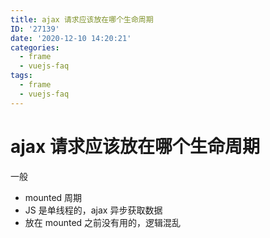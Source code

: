 ```yaml
---
title: ajax 请求应该放在哪个生命周期
ID: '27139'
date: '2020-12-10 14:20:21'
categories:
  - frame
  - vuejs-faq
tags:
  - frame
  - vuejs-faq
---
```


# ajax 请求应该放在哪个生命周期

一般

- mounted 周期
- JS 是单线程的，ajax 异步获取数据
- 放在 mounted 之前没有用的，逻辑混乱
 
 
 
 
 
 
 
 
 
 
 
 
 
 
 
 
 
 
 
 
 
